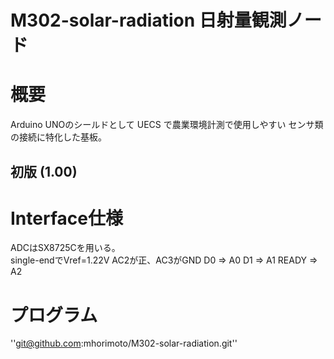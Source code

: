 M302-solar-radiation 日射量観測ノード
======================================================

# 概要

Arduino UNOのシールドとして UECS で農業環境計測で使用しやすい
センサ類の接続に特化した基板。


## 初版 (1.00)

# Interface仕様

 ADCはSX8725Cを用いる。  
 single-endでVref=1.22V
 AC2が正、AC3がGND
 D0 => A0
 D1 => A1
 READY => A2


# プログラム

''git@github.com:mhorimoto/M302-solar-radiation.git''

